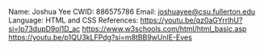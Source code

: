 Name: Joshua Yee
CWID: 886575786
Email: joshuayee@csu.fullerton.edu
Language: HTML and CSS
References: 
https://youtu.be/qz0aGYrrlhU?si=lp73dupD9ol1D_ac
https://www.w3schools.com/html/html_basic.asp
https://youtu.be/p1QU3kLFPdg?si=m8tBB9wUnlE-Eves